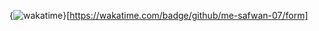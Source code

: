 {<img src="https://wakatime.com/badge/github/me-safwan-07/form.svg" alt="wakatime" />}[https://wakatime.com/badge/github/me-safwan-07/form]
